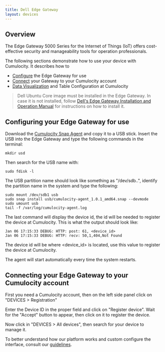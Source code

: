 ```yaml
---
title: Dell Edge Gateway
layout: devices
---
```


## Overview

The Edge Gateway 5000 Series for the Internet of Things (IoT) offers cost-effective security and manageability tools for operation professionals.

The following sections demonstrate how to use your device with Cumulocity. It describes how to

* [Configure](#configure) the Edge Gateway for use
* [Connect](#connect) your Gateway to your Cumulocity account
* [Data Visualization](#data) and Table Configuration at Cumulocity

>Dell Ubuntu Core image must be installed in the Edge Gateway. In case it is not installed, follow [Dell's Edge Gateway Installation and Operation Manual](http://www.dell.com/support/manuals/us/en/04/dell-edge-gateway-5000/dell-edge-gateway-5000_Users_Guide/Snappy-Ubuntu-Core-1504?guid=GUID-E8B1EE20-06D5-4517-9535-22CFBE8C9FD3&lang=en-us) for instructions on how to install it.


## <a name="configure"></a>Configuring your Edge Gateway for use

Download the [Cumulocity Snap Agent](http://resources.cumulocity.com/examples/cumulocity-agent_1.0.2_amd64.snap) and copy it to a USB stick.
Insert the USB into the Edge Gateway and type the following commands in the terminal:

	mkdir usd

Then search for the USB name with:

	sudo fdisk -l

The USB partition name should look like something as "/dev/sdb..", identify the partition name in the system and type the following:

	sudo mount /dev/sdb1 usb
	sudo snap install usb/cumulocity-agent_1.0.1_amd64.snap --devmode
	sudo umount usb
	tail -f /var/log/cumulocity-agent.log

The last command will display the device id, the id will be needed to register the device at Cumulocity. This is what the output should look like:

	Jan 06 17:15:33 DEBUG: HTTP: post: 61, <device_id>
	Jan 06 17:15:33 DEBUG: HTTP: recv: 50,1,404,Not Found

The device id will be where <device_id> is located, use this value to register the device at Cumulocity.

The agent will start automatically every time the system restarts.

## <a name="connect"></a>Connecting your Edge Gateway to your Cumulocity account

First you need a Cumulocity account, then on the left side panel click on "DEVICES > Registration"

Enter the Device ID in the proper field and click on "Register device". Wait for the "Accept" button to appear, then click on it to register the device.

Now click in "DEVICES > All devices", then search for your device to manage it.

To better understand how our platform works and custom configure the interface, consult our [guidelines](https://www.cumulocity.com/guides/).



